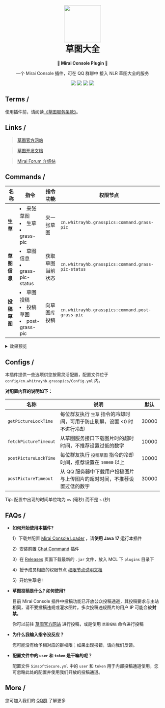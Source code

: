 <h1 align=center><img src="https://asset.simsoft.top/products/grass/icon.webp" width="120px" height="120px"><br>草图大全</h1>
<p align=center><b>🤖 Mirai Console Plugin 🤖</b></p>

<p align=center>一个 Mirai Console 插件，可在 QQ 群聊中 接入 NLR 草图大全的服务</p>
<p align=center>
  <img src="https://img.shields.io/codefactor/grade/github/NLR-DevTeam/GrassPictures">
  <img src="https://img.shields.io/github/languages/code-size/NLR-DevTeam/GrassPictures">
  <img src="https://img.shields.io/github/v/release/NLR-DevTeam/GrassPictures">
  <img src="https://img.shields.io/github/stars/NLR-DevTeam/GrassPictures">
</p>

## Terms /

使用插件前，请阅读[《草图服务条款》](https://grass.nlrdev.top/tos)。

## Links /

>[草图官方网站](https://grass.nlrdev.top)

>[草图开发文档](https://docs.simsoft.top/?doc=grass-dev-doc)

>[Mirai Forum 介绍帖](https://mirai.mamoe.net/topic/1965/grasspictures-随机获取生草插件)


## Commands /

|名称|指令|指令功能|权限节点|
|--|--|--|--|
|**生草**|<li>来张草图</li><li>生草</li><li>grass-pic</li>|来一张草图|`cn.whitrayhb.grasspics:command.grass-pic`|
|**草图信息**|<li>草图信息</li><li>grass-pic-status</li>|获取草图当前状态|`cn.whitrayhb.grasspics:command.grass-pic-status`|
|**投稿草图**|<li>草图投稿</li><li>投稿草图</li><li>post-grass-pic</li>|向草图库投稿|`cn.whitrayhb.grasspics:command.post-grass-pic`|

<details>
  <summary>效果预览</summary>
  <img src="https://imgcdn.simsoft.top/1674283139-BE788259-842F-4583-A744-E5D786D62653.jpeg" width="300px">
  <img src="https://imgcdn.simsoft.top/1673953098-53A45BD7-A8F1-4581-BAEE-EBB5A7619A86.jpeg" width="300px">
  <img src="https://imgcdn.simsoft.top/1673953355-2A5D48FE-0C24-46C5-B6B7-139169EFECF5.jpeg" width="300px">
</details>

## Configs /
本插件提供一些选项供您按需灵活配置，配置文件位于 `config/cn.whitrayhb.grasspics/Config.yml` 内。

**对配置内容的说明如下：**

名称|说明|默认
|--|--|--|
 `getPictureLockTime`|每位群友执行 `生草` 指令的冷却时间，可用于防止刷屏，设置 <0 时不进行冷却|30000
 `fetchPictureTimeout`|从草图服务接口下载图片时的超时时间，不推荐设置过低的数字|10000
 `postPictureLockTime`|每位群友执行 `投稿草图` 指令的冷却时间，推荐设置在 `10000` 以上|10000
 `postPictureTimeout`|从 QQ 服务器中下载用户投稿图片与上传图片的超时时间，不推荐设置过低的数字|30000

Tip: 配置中出现的时间单位均为 `ms` (毫秒) 而不是 `s` (秒)


## FAQs /

- **如何开始使用本插件?**
  
  1）下载并配置 [Mirai Console Loader](//github.com/iTXTech/mirai-console-loader) ，请**使用 Java 17** 运行本插件
  
  2）安装前置 [Chat Command](//github.com/project-mirai/chat-command) 插件
  
  3）在 [Releases](//github.com/NLR-DevTeam/GrassPictures/releases) 页面下载最新的 `.jar` 文件，放入 MCL 下 `plugins` 目录下
  
  4）授予成员相应的权限节点 [权限节点说明文档](https://docs.mirai.mamoe.net/console/Permissions.html)
  
  5）开始生草吧！

- **草图投稿是什么? 如何使用?**
  
  目前 Mirai Console 插件中投稿功能已开放公众投稿通道，其投稿要求与主站相同，请不要投稿违规或灌水图片。多次投稿违规图片的用户 IP 可能会被**封禁**。
  
  你可以前往 [草图官方网站](//grass.nlrdev.top/) 进行投稿，或是使用 `草图投稿` 命令进行投稿

- **为什么我输入指令没反应？**
  
  您可能没有给予相对应的群权限；如果出现报错，请向我们反馈。

- **配置文件中的 `user` 和 `token` 是干嘛的呢？**

  配置文件 `SimsoftSecure.yml` 中的 `user` 和 `token` 用于内部投稿通道使用，您可忽略此处的配置并使用我们开放的投稿通道。


## More /
您可加入我们的 [QQ群](https://join.nlrdev.top) 了解更多

